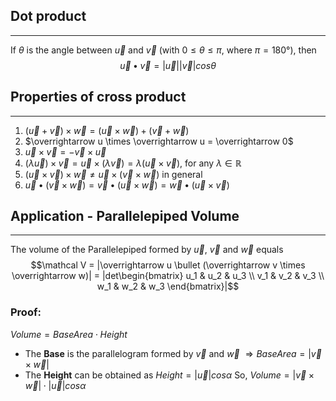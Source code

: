 ## Dot product
---
If $\theta$ is the angle between $\overrightarrow u$ and $\overrightarrow v$ (with $0 \leq \theta \leq \pi$, where $\pi = 180°$), then $$\overrightarrow u \bullet \overrightarrow v = |\overrightarrow u| |\overrightarrow v| cos \theta$$
## Properties of cross product
---
1. $(\overrightarrow u + \overrightarrow v) \times \overrightarrow w = (\overrightarrow u \times \overrightarrow w) + (\overrightarrow v + \overrightarrow w)$
3. $\overrightarrow u \times \overrightarrow u = \overrightarrow 0$
4. $\overrightarrow u \times \overrightarrow v = - \overrightarrow v \times \overrightarrow u$
5. $(\lambda \overrightarrow u) \times \overrightarrow v = \overrightarrow u \times (\lambda \overrightarrow v) = \lambda (\overrightarrow u \times \overrightarrow v)$, for any $\lambda \in \mathbb R$
6. $(\overrightarrow u \times \overrightarrow v) \times \overrightarrow w \neq \overrightarrow u \times (\overrightarrow v \times \overrightarrow w)$ in general
7. $\overrightarrow u \bullet (\overrightarrow v \times \overrightarrow w) = \overrightarrow v \bullet (\overrightarrow u \times \overrightarrow w) = \overrightarrow w \bullet (\overrightarrow u \times \overrightarrow v)$

## Application - Parallelepiped Volume
---
The volume of the Parallelepiped formed by $\overrightarrow u$, $\overrightarrow v$ and $\overrightarrow w$ equals $$\mathcal V = |\overrightarrow u \bullet (\overrightarrow v \times \overrightarrow w)| = |det\begin{bmatrix} u_1 & u_2 & u_3 \\ v_1 & v_2 & v_3 \\ w_1 & w_2 & w_3 \end{bmatrix}|$$
### Proof:
$Volume = BaseArea \cdot Height$
- The __Base__ is the parallelogram formed by $\overrightarrow v$ and $\overrightarrow w$ $\Rightarrow BaseArea = |\overrightarrow v \times \overrightarrow w|$
- The __Height__ can be obtained as $Height = |\overrightarrow u| cos \alpha$
So, $Volume = |\overrightarrow v \times \overrightarrow w| \cdot |\overrightarrow u| cos\alpha$

